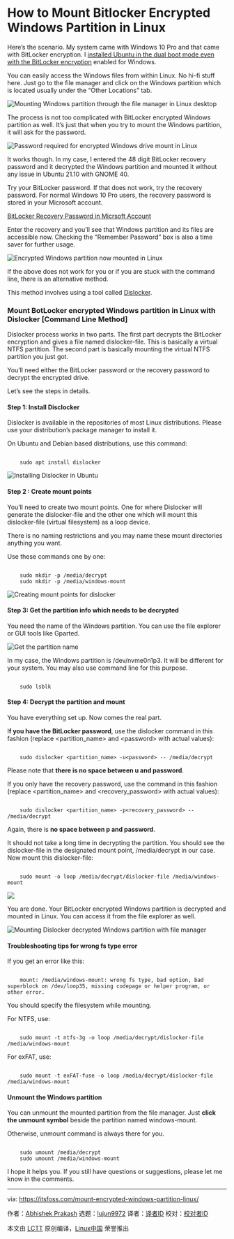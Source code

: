 [#]: subject: "How to Mount Bitlocker Encrypted Windows Partition in Linux"
[#]: via: "https://itsfoss.com/mount-encrypted-windows-partition-linux/"
[#]: author: "Abhishek Prakash https://itsfoss.com/author/abhishek/"
[#]: collector: "lujun9972"
[#]: translator: "geekpi"
[#]: reviewer: " "
[#]: publisher: " "
[#]: url: " "

How to Mount Bitlocker Encrypted Windows Partition in Linux
======

Here’s the scenario. My system came with Windows 10 Pro and that came with BitLocker encryption. I [installed Ubuntu in the dual boot mode even with the BitLocker encryption][1] enabled for Windows.

You can easily access the Windows files from within Linux. No hi-fi stuff here. Just go to the file manager and click on the Windows partition which is located usually under the “Other Locations” tab.

![Mounting Windows partition through the file manager in Linux desktop][2]

The process is not too complicated with BitLocker encrypted Windows partition as well. It’s just that when you try to mount the Windows partition, it will ask for the password.

![Password required for encrypted Windows drive mount in Linux][3]

It works though. In my case, I entered the 48 digit BitLocker recovery password and it decrypted the Windows partition and mounted it without any issue in Ubuntu 21.10 with GNOME 40.

Try your BitLocker password. If that does not work, try the recovery password. For normal Windows 10 Pro users, the recovery password is stored in your Microsoft account.

[BitLocker Recovery Password in Micrsoft Account][4]

Enter the recovery and you’ll see that Windows partition and its files are accessible now. Checking the “Remember Password” box is also a time saver for further usage.

![Encrypted Windows partition now mounted in Linux][5]

If the above does not work for you or if you are stuck with the command line, there is an alternative method.

This method involves using a tool called [Dislocker][6].

### Mount BotLocker encrypted Windows partition in Linux with Dislocker [Command Line Method]

Dislocker process works in two parts. The first part decrypts the BitLocker encryption and gives a file named dislocker-file. This is basically a virtual NTFS partition. The second part is basically mounting the virtual NTFS partition you just got.

You’ll need either the BitLocker password or the recovery password to decrypt the encrypted drive.

Let’s see the steps in details.

#### Step 1: Install Disclocker

Dislocker is available in the repositories of most Linux distributions. Please use your distribution’s package manager to install it.

On Ubuntu and Debian based distributions, use this command:

```

    sudo apt install dislocker

```

![Installing Dislocker in Ubuntu][7]

#### Step 2 : Create mount points

You’ll need to create two mount points. One for where Dislocker will generate the dislocker-file and the other one which will mount this dislocker-file (virtual filesystem) as a loop device.

There is no naming restrictions and you may name these mount directories anything you want.

Use these commands one by one:

```

    sudo mkdir -p /media/decrypt
    sudo mkdir -p /media/windows-mount

```

![Creating mount points for dislocker][8]

#### Step 3: Get the partition info which needs to be decrypted

You need the name of the Windows partition. You can use the file explorer or GUI tools like Gparted.

![Get the partition name][9]

In my case, the Windows partition is /dev/nvme0n1p3. It will be different for your system. You may also use command line for this purpose.

```

    sudo lsblk

```

#### Step 4: Decrypt the partition and mount

You have everything set up. Now comes the real part.

I**f you have the BitLocker password**, use the dislocker command in this fashion (replace &lt;partition_name&gt; and &lt;password&gt; with actual values):

```

    sudo dislocker <partition_name> -u<password> -- /media/decrypt

```

Please note that **there is no space between u and password**.

If you only have the recovery password, use the command in this fashion (replace &lt;partition_name&gt; and &lt;recovery_password&gt; with actual values):

```

    sudo dislocker <partition_name> -p<recovery_password> -- /media/decrypt

```

Again, there is **no space between p and password**.

It should not take a long time in decrypting the partition. You should see the dislocker-file in the designated mount point, /media/decrypt in our case. Now mount this dislocker-file:

```

    sudo mount -o loop /media/decrypt/dislocker-file /media/windows-mount

```

![][10]

You are done. Your BitLocker encrypted Windows partition is decrypted and mounted in Linux. You can access it from the file explorer as well.

![Mounting Dislocker decrypted Windows partition with file manager][11]

#### Troubleshooting tips for wrong fs type error

If you get an error like this:

```

    mount: /media/windows-mount: wrong fs type, bad option, bad superblock on /dev/loop35, missing codepage or helper program, or other error.

```

You should specify the filesystem while mounting.

For NTFS, use:

```

    sudo mount -t ntfs-3g -o loop /media/decrypt/dislocker-file /media/windows-mount

```

For exFAT, use:

```

    sudo mount -t exFAT-fuse -o loop /media/decrypt/dislocker-file /media/windows-mount

```

#### Unmount the Windows partition

You can unmount the mounted partition from the file manager. Just **click the unmount symbol** beside the partition named windows-mount.

Otherwise, unmount command is always there for you.

```

    sudo umount /media/decrypt
    sudo umount /media/windows-mount

```

I hope it helps you. If you still have questions or suggestions, please let me know in the comments.

--------------------------------------------------------------------------------

via: https://itsfoss.com/mount-encrypted-windows-partition-linux/

作者：[Abhishek Prakash][a]
选题：[lujun9972][b]
译者：[译者ID](https://github.com/译者ID)
校对：[校对者ID](https://github.com/校对者ID)

本文由 [LCTT](https://github.com/LCTT/TranslateProject) 原创编译，[Linux中国](https://linux.cn/) 荣誉推出

[a]: https://itsfoss.com/author/abhishek/
[b]: https://github.com/lujun9972
[1]: https://itsfoss.com/dual-boot-ubuntu-windows-bitlocker/
[2]: https://i0.wp.com/itsfoss.com/wp-content/uploads/2021/11/mount-encrypted-windows-partition-in-linux.png?resize=800%2C476&ssl=1
[3]: https://i0.wp.com/itsfoss.com/wp-content/uploads/2021/11/password-needed-for-encrypted-windows-drive-mount-in-Linux.png?resize=788%2C380&ssl=1
[4]: https://account.microsoft.com/devices/recoverykey?refd=support.microsoft.com
[5]: https://i2.wp.com/itsfoss.com/wp-content/uploads/2021/11/encrypted-windows-partition-mounted-in-Linux.png?resize=800%2C491&ssl=1
[6]: https://github.com/Aorimn/dislocker
[7]: https://i1.wp.com/itsfoss.com/wp-content/uploads/2021/11/install-dislocker-ubuntu.png?resize=786%2C386&ssl=1
[8]: https://i2.wp.com/itsfoss.com/wp-content/uploads/2021/11/creating-mount-points-for-dislocker.png?resize=777%2C367&ssl=1
[9]: https://i2.wp.com/itsfoss.com/wp-content/uploads/2021/11/show-device-name-gparted.png?resize=800%2C416&ssl=1
[10]: https://i2.wp.com/itsfoss.com/wp-content/uploads/2021/11/mount-dislocker-decrypted-windows-partition.png?resize=777%2C253&ssl=1
[11]: https://i2.wp.com/itsfoss.com/wp-content/uploads/2021/11/discloker-mount-encrypted-windows-partition.png?resize=800%2C483&ssl=1
